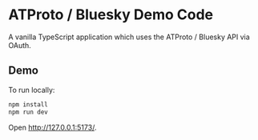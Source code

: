 # ATProto / Bluesky Demo Code

A vanilla TypeScript application which uses the ATProto / Bluesky API
via OAuth.

## Demo

To run locally:

```sh
npm install
npm run dev
```

Open http://127.0.0.1:5173/.